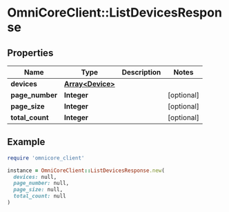 # OmniCoreClient::ListDevicesResponse

## Properties

| Name | Type | Description | Notes |
| ---- | ---- | ----------- | ----- |
| **devices** | [**Array&lt;Device&gt;**](Device.md) |  |  |
| **page_number** | **Integer** |  | [optional] |
| **page_size** | **Integer** |  | [optional] |
| **total_count** | **Integer** |  | [optional] |

## Example

```ruby
require 'omnicore_client'

instance = OmniCoreClient::ListDevicesResponse.new(
  devices: null,
  page_number: null,
  page_size: null,
  total_count: null
)
```

